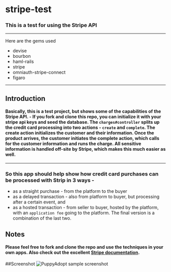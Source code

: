 # stripe-test
### This is a test for using the Stripe API
***
Here are the gems used
 + devise
 + bourbon
 + haml-rails
 + stripe
 + omniauth-stripe-connect
 + figaro
 
***
## Introduction
#### **Basically, this is a test project, but shows some of the capabilities of the Stripe API.** - If you fork and clone this repo, you can initialize it with your stripe api keys and seed the database. The `charges#controller` splits up the credit card processing into two actions - `create` and `complete`. The create action initializes the customer and their information. Once the product arrives, the customer initiates the complete action, which calls for the customer information and runs the charge. All sensitive information is handled off-site by Stripe, which makes this much easier as well.
***
### **So this app should help show how credit card purchases can be processed with Strip in 3 ways** -
  + as a straight purchase - from the platform to the buyer
  + as a delayed transaction - also from platform to buyer, but processing after a certain event, and
  + as a hosted transaction - from seller to buyer, hosted by the platform, with an `application fee` going to the platform. The final version is a combination of the last two.

###
## Notes
#### Please feel free to fork and clone the repo and use the techniques in your own apps. Also check out the excellent [Stripe documentation](https://stripe.com/docs).

##Screenshot
![PuppyAdopt sample screenshot]("https://github.com/tgoldenberg/stripe-test/blob/master/app/assets/images/screen1.png")
